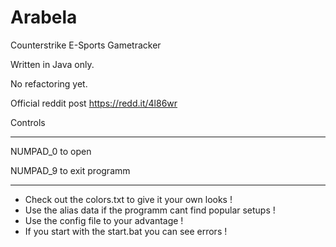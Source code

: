 # Arabela
Counterstrike E-Sports Gametracker



Written in Java only.

No refactoring yet.

Official reddit post https://redd.it/4l86wr







Controls

_________________________________________________________________________

NUMPAD_0 to open

NUMPAD_9 to exit programm
_________________________________________________________________________



- Check out the colors.txt to give it your own looks !
- Use the alias data if the programm cant find popular setups !
- Use the config file to your advantage !
- If you start with the start.bat you can see errors !


